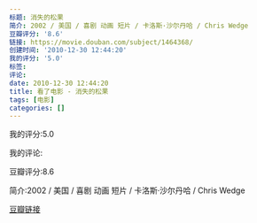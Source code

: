 ```yaml
---
标题: 消失的松果
简介: 2002 / 美国 / 喜剧 动画 短片 / 卡洛斯·沙尔丹哈 / Chris Wedge
豆瓣评分: '8.6'
链接: https://movie.douban.com/subject/1464368/
创建时间: '2010-12-30 12:44:20'
我的评分: '5.0'
标签:
评论:
date: 2010-12-30 12:44:20
title: 看了电影 - 消失的松果
tags: [电影]
categories: []
---
```


我的评分:5.0

我的评论:

豆瓣评分:8.6

简介:2002 / 美国 / 喜剧 动画 短片 / 卡洛斯·沙尔丹哈 / Chris Wedge

[豆瓣链接](https://movie.douban.com/subject/1464368/)

